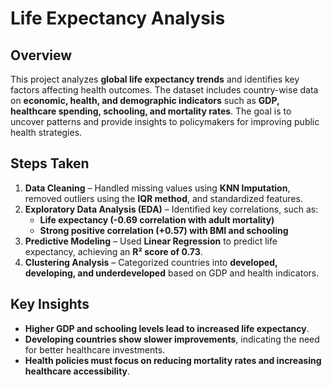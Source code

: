 # Life Expectancy Analysis

## Overview
This project analyzes **global life expectancy trends** and identifies key factors affecting health outcomes. The dataset includes country-wise data on **economic, health, and demographic indicators** such as **GDP, healthcare spending, schooling, and mortality rates**. The goal is to uncover patterns and provide insights to policymakers for improving public health strategies.

## Steps Taken
1. **Data Cleaning** – Handled missing values using **KNN Imputation**, removed outliers using the **IQR method**, and standardized features.
2. **Exploratory Data Analysis (EDA)** – Identified key correlations, such as:
   - **Life expectancy (-0.69 correlation with adult mortality)**
   - **Strong positive correlation (+0.57) with BMI and schooling**
3. **Predictive Modeling** – Used **Linear Regression** to predict life expectancy, achieving an **R² score of 0.73**.
4. **Clustering Analysis** – Categorized countries into **developed, developing, and underdeveloped** based on GDP and health indicators.

## Key Insights
- **Higher GDP and schooling levels lead to increased life expectancy**.
- **Developing countries show slower improvements**, indicating the need for better healthcare investments.
- **Health policies must focus on reducing mortality rates and increasing healthcare accessibility**.


